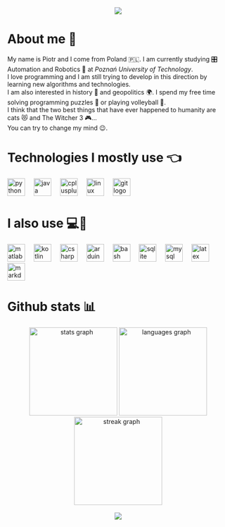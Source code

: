 <div align="center">
  <img src="HelloBackground.png">
</div>

# About me 📃

My name is Piotr and I come from Poland 🇵🇱. I am currently studying 🎛️ Automation and Robotics 🤖 at *Poznań University of Technology*. <br/>
I love programming and I am still trying to develop in this direction by learning new algorithms and technologies. <br/>
I am also interested in history 🏰 and geopolitics 🌍. I spend my free time solving programming puzzles 🧩 or playing volleyball 🏐. <br/>
I think that the two best things that have ever happened to humanity are cats 😻 and The Witcher 3 🎮... <br/>
You can try to change my mind 😉.<br/>

# Technologies I mostly use 👈

<div align="left">
  <img src="https://cdn.jsdelivr.net/gh/devicons/devicon/icons/python/python-original.svg" height="40" alt="python logo"  />
  <img width="12" />
  <img src="https://cdn.jsdelivr.net/gh/devicons/devicon/icons/java/java-original.svg" height="40" alt="java logo"  />
  <img width="12" />
  <img src="https://cdn.jsdelivr.net/gh/devicons/devicon/icons/cplusplus/cplusplus-original.svg" height="40" alt="cplusplus logo"  />
  <img width="12" />
  <img src="https://cdn.jsdelivr.net/gh/devicons/devicon/icons/linux/linux-original.svg" height="40" alt="linux logo"  />
  <img width="12" />
  <img src="https://cdn.jsdelivr.net/gh/devicons/devicon/icons/git/git-original.svg" height="40" alt="git logo"  />
</div>

# I also use 💻🔧

<div align="left">
  <img src="https://cdn.jsdelivr.net/gh/devicons/devicon/icons/matlab/matlab-original.svg" height="40" alt="matlab logo"  />
  <img width="12" />
  <img src="https://cdn.jsdelivr.net/gh/devicons/devicon/icons/kotlin/kotlin-original.svg" height="40" alt="kotlin logo"  />
  <img width="12" />
  <img src="https://cdn.jsdelivr.net/gh/devicons/devicon/icons/csharp/csharp-original.svg" height="40" alt="csharp logo"  />
  <img width="12" />
  <img src="https://cdn.jsdelivr.net/gh/devicons/devicon/icons/arduino/arduino-original.svg" height="40" alt="arduino logo"  />
  <img width="12" />
  <img src="https://cdn.jsdelivr.net/gh/devicons/devicon/icons/bash/bash-original.svg" height="40" alt="bash logo"  />
  <img width="12" />
  <img src="https://cdn.jsdelivr.net/gh/devicons/devicon/icons/sqlite/sqlite-original.svg" height="40" alt="sqlite logo"  />
  <img width="12" />
  <img src="https://cdn.jsdelivr.net/gh/devicons/devicon/icons/mysql/mysql-original.svg" height="40" alt="mysql logo"  />
  <img width="12" />
  <img src="https://cdn.jsdelivr.net/gh/devicons/devicon/icons/latex/latex-original.svg" height="40" alt="latex logo"  />
  <img width="12" />
  <img src="https://cdn.jsdelivr.net/gh/devicons/devicon/icons/markdown/markdown-original.svg" height="40" alt="markdown logo"  />
</div>

# Github stats 📊

<div align="center">
  <img src="https://github-readme-stats.vercel.app/api?username=PiotrZb&hide_title=false&hide_rank=false&show_icons=true&include_all_commits=true&count_private=true&disable_animations=false&theme=dark&locale=en&hide_border=true&order=1" height="200" alt="stats graph"  />
  <img src="https://github-readme-stats.vercel.app/api/top-langs?username=PiotrZb&locale=en&hide_title=false&layout=compact&card_width=320&langs_count=12&theme=dark&hide_border=true&order=2" height="200" alt="languages graph"  />
  <img src="https://streak-stats.demolab.com?user=PiotrZb&locale=en&mode=weekly&theme=dark&hide_border=true&border_radius=5&order=3" height="200" alt="streak graph"  />
</div>


<br clear="both">

<div align="center">
  <img src="https://visitor-badge.laobi.icu/badge?page_id=PiotrZb.PiotrZb&right_color=blue&left_text=Views"  />
</div>

